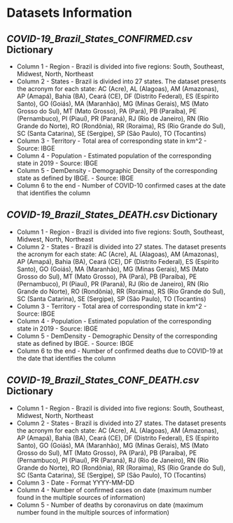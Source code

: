 # Datasets Information

## *COVID-19_Brazil_States_CONFIRMED.csv* Dictionary
* Column 1 - Region - Brazil is divided into five regions: South, Southeast, Midwest, North, Northeast
* Column 2 - States - Brazil is divided into 27 states. The dataset presents the acronym for each state: AC (Acre), AL (Alagoas),   AM (Amazonas), AP (Amapá), Bahia (BA), Ceará (CE), DF (Distrito Federal), ES (Espírito Santo), GO (Goiás), MA (Maranhão), MG (Minas Gerais), MS (Mato Grosso do Sul), MT (Mato Grosso), PA (Pará), PB (Paraíba), PE (Pernambuco), PI (Piauí), PR (Paraná), RJ (Rio de Janeiro), RN (Rio Grande do Norte), RO (Rondônia), RR (Roraima), RS (Rio Grande do Sul), SC (Santa Catarina), SE (Sergipe), SP (São Paulo), TO (Tocantins)
* Column 3 - Territory - Total area of corresponding state in km^2 - Source: IBGE
* Column 4 - Population - Estimated population of the corresponding state in 2019 - Source: IBGE
* Column 5 - DemDensity - Demographic Density of the corresponding state as defined by IBGE. - Source: IBGE
* Column 6 to the end - Number of COVID-10 confirmed cases at the date that identifies the column

## *COVID-19_Brazil_States_DEATH.csv* Dictionary
* Column 1 - Region - Brazil is divided into five regions: South, Southeast, Midwest, North, Northeast
* Column 2 - States - Brazil is divided into 27 states. The dataset presents the acronym for each state: AC (Acre), AL (Alagoas),   AM (Amazonas), AP (Amapá), Bahia (BA), Ceará (CE), DF (Distrito Federal), ES (Espírito Santo), GO (Goiás), MA (Maranhão), MG (Minas Gerais), MS (Mato Grosso do Sul), MT (Mato Grosso), PA (Pará), PB (Paraíba), PE (Pernambuco), PI (Piauí), PR (Paraná), RJ (Rio de Janeiro), RN (Rio Grande do Norte), RO (Rondônia), RR (Roraima), RS (Rio Grande do Sul), SC (Santa Catarina), SE (Sergipe), SP (São Paulo), TO (Tocantins)
* Column 3 - Territory - Total area of corresponding state in km^2 - Source: IBGE
* Column 4 - Population - Estimated population of the corresponding state in 2019 - Source: IBGE
* Column 5 - DemDensity - Demographic Density of the corresponding state as defined by IBGE. - Source: IBGE
* Column 6 to the end - Number of confirmed deaths due to COVID-19 at the date that identifies the column


## *COVID-19_Brazil_States_CONF_DEATH.csv* Dictionary

* Column 1 - Region - Brazil is divided into five regions: South, Southeast, Midwest, North, Northeast
* Column 2 - States - Brazil is divided into 27 states. The dataset presents the acronym for each state: AC (Acre), AL (Alagoas),   AM (Amazonas), AP (Amapá), Bahia (BA), Ceará (CE), DF (Distrito Federal), ES (Espírito Santo), GO (Goiás), MA (Maranhão), MG (Minas Gerais), MS (Mato Grosso do Sul), MT (Mato Grosso), PA (Pará), PB (Paraíba), PE (Pernambuco), PI (Piauí), PR (Paraná), RJ (Rio de Janeiro), RN (Rio Grande do Norte), RO (Rondônia), RR (Roraima), RS (Rio Grande do Sul), SC (Santa Catarina), SE (Sergipe), SP (São Paulo), TO (Tocantins)
* Column 3 - Date - Format YYYY-MM-DD
* Column 4 - Number of confirmed cases on date (maximum number found in the multiple sources of information)
* Column 5 - Number of deaths by coronavirus on date (maximum number found in the multiple sources of information)
